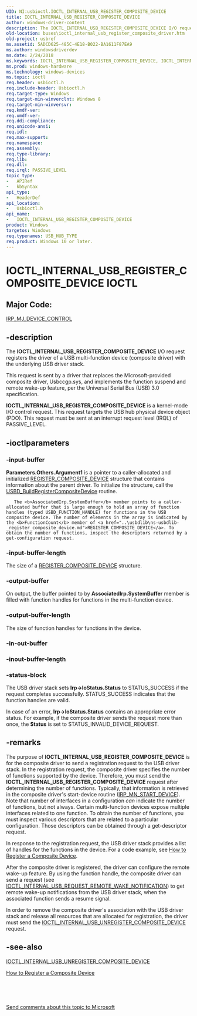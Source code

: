 ```yaml
---
UID: NI:usbioctl.IOCTL_INTERNAL_USB_REGISTER_COMPOSITE_DEVICE
title: IOCTL_INTERNAL_USB_REGISTER_COMPOSITE_DEVICE
author: windows-driver-content
description: The IOCTL_INTERNAL_USB_REGISTER_COMPOSITE_DEVICE I/O request registers the driver of a USB multi-function device (composite driver) with the underlying USB driver stack.
old-location: buses\ioctl_internal_usb_register_composite_driver.htm
old-project: usbref
ms.assetid: 5ADCD625-485C-4E18-B022-BA1611F87EA9
ms.author: windowsdriverdev
ms.date: 2/24/2018
ms.keywords: IOCTL_INTERNAL_USB_REGISTER_COMPOSITE_DEVICE, IOCTL_INTERNAL_USB_REGISTER_COMPOSITE_DEVICE control code [Buses], buses.ioctl_internal_usb_register_composite_driver, usbioctl/IOCTL_INTERNAL_USB_REGISTER_COMPOSITE_DEVICE
ms.prod: windows-hardware
ms.technology: windows-devices
ms.topic: ioctl
req.header: usbioctl.h
req.include-header: Usbioctl.h
req.target-type: Windows
req.target-min-winverclnt: Windows 8
req.target-min-winversvr: 
req.kmdf-ver: 
req.umdf-ver: 
req.ddi-compliance: 
req.unicode-ansi: 
req.idl: 
req.max-support: 
req.namespace: 
req.assembly: 
req.type-library: 
req.lib: 
req.dll: 
req.irql: PASSIVE_LEVEL
topic_type:
-	APIRef
-	kbSyntax
api_type:
-	HeaderDef
api_location:
-	Usbioctl.h
api_name:
-	IOCTL_INTERNAL_USB_REGISTER_COMPOSITE_DEVICE
product: Windows
targetos: Windows
req.typenames: USB_HUB_TYPE
req.product: Windows 10 or later.
---
```


# IOCTL_INTERNAL_USB_REGISTER_COMPOSITE_DEVICE IOCTL


##  Major Code: 


[IRP_MJ_DEVICE_CONTROL](https://docs.microsoft.com/en-us/windows-hardware/drivers/kernel/irp-mj-device-control)

## -description



The <b>IOCTL_INTERNAL_USB_REGISTER_COMPOSITE_DEVICE</b> 
   I/O request registers the driver of a USB  multi-function device (composite driver) with the underlying USB driver stack.



This request is sent by a driver that replaces the Microsoft-provided composite driver, Usbccgp.sys, and implements the function suspend and remote wake-up feature, per the Universal Serial Bus (USB) 3.0 specification.



<b>IOCTL_INTERNAL_USB_REGISTER_COMPOSITE_DEVICE</b> is a kernel-mode I/O control request. This request targets the USB hub physical device object (PDO). This request must be sent at an interrupt request level (IRQL) of PASSIVE_LEVEL.


## -ioctlparameters




### -input-buffer

<b>Parameters.Others.Argument1</b> is a pointer to a caller-allocated and initialized <a href="..\usbdlib\ns-usbdlib-_register_composite_device.md">REGISTER_COMPOSITE_DEVICE</a> structure that contains information about the parent driver. To initialize the structure, call the <a href="..\usbdlib\nf-usbdlib-usbd_buildregistercompositedevice.md">USBD_BuildRegisterCompositeDevice</a> routine.


       The <b>AssociatedIrp.SystemBuffer</b> member points to a caller-allocated buffer that is large enough to hold an array of function handles (typed USBD_FUNCTION_HANDLE) for functions in the USB composite device. The number of elements in the array is indicated by the <b>FunctionCount</b> member of <a href="..\usbdlib\ns-usbdlib-_register_composite_device.md">REGISTER_COMPOSITE_DEVICE</a>. To obtain the number of functions, inspect the descriptors returned by a get-configuration request.


### -input-buffer-length

The size of a <a href="..\usbdlib\ns-usbdlib-_register_composite_device.md">REGISTER_COMPOSITE_DEVICE</a> structure.


### -output-buffer

On output, the buffer pointed to by <b>AssociatedIrp.SystemBuffer</b> member is filled with function handles for functions in the multi-function device.


### -output-buffer-length

The size of function handles for functions in the device.


### -in-out-buffer



<text></text>




### -inout-buffer-length



<text></text>




### -status-block

The USB driver stack sets <b>Irp-&gt;IoStatus.Status</b> to STATUS_SUCCESS if the request completes successfully. STATUS_SUCCESS indicates that the function handles are valid.

In case of an error,  <b>Irp-&gt;IoStatus.Status</b> contains an appropriate error status. For example, if the composite driver sends the request more than once, the <b>Status</b> is set to STATUS_INVALID_DEVICE_REQUEST.


## -remarks



The purpose of <b>IOCTL_INTERNAL_USB_REGISTER_COMPOSITE_DEVICE</b> is for the composite driver to send a registration request to the USB driver stack. In the registration request, the composite driver specifies the number of functions supported by the device. Therefore, you must send the <b>IOCTL_INTERNAL_USB_REGISTER_COMPOSITE_DEVICE</b> request  after determining the number of functions.  Typically, that information is retrieved in the composite driver's start-device routine (<a href="https://msdn.microsoft.com/library/windows/hardware/ff551749">IRP_MN_START_DEVICE</a>). Note that number of interfaces in a configuration <i>can</i> indicate the number of functions, but not always. Certain multi-function devices expose multiple interfaces related to one function. To obtain the number of functions, you must inspect various descriptors that are related to a particular configuration. Those descriptors can be obtained through a get-descriptor request. 

In response to the registration request, the USB driver stack provides a list of handles for the functions in the device. For a code example, see <a href="https://msdn.microsoft.com/library/windows/hardware/hh450897">How to Register a Composite Device</a>.

After the composite driver is registered, the driver can configure the remote wake-up feature. By using the function handle, the composite driver can send a request (see <a href="..\usbioctl\ni-usbioctl-ioctl_internal_usb_request_remote_wake_notification.md">IOCTL_INTERNAL_USB_REQUEST_REMOTE_WAKE_NOTIFICATION</a>)  to get remote wake-up notifications from the USB driver stack, when the associated function sends a resume signal. 

In order to remove the composite driver's association with the USB driver stack and release all resources that are allocated for registration, the driver must send the <a href="..\usbioctl\ni-usbioctl-ioctl_internal_usb_unregister_composite_device.md">IOCTL_INTERNAL_USB_UNREGISTER_COMPOSITE_DEVICE</a> request. 




## -see-also

<a href="..\usbioctl\ni-usbioctl-ioctl_internal_usb_unregister_composite_device.md">IOCTL_INTERNAL_USB_UNREGISTER_COMPOSITE_DEVICE</a>



<a href="https://msdn.microsoft.com/library/windows/hardware/hh450897">How to Register a Composite Device</a>



 

 

<a href="mailto:wsddocfb@microsoft.com?subject=Documentation%20feedback [usbref\buses]:%20IOCTL_INTERNAL_USB_REGISTER_COMPOSITE_DEVICE control code%20 RELEASE:%20(2/24/2018)&amp;body=%0A%0APRIVACY STATEMENT%0A%0AWe use your feedback to improve the documentation. We don't use your email address for any other purpose, and we'll remove your email address from our system after the issue that you're reporting is fixed. While we're working to fix this issue, we might send you an email message to ask for more info. Later, we might also send you an email message to let you know that we've addressed your feedback.%0A%0AFor more info about Microsoft's privacy policy, see http://privacy.microsoft.com/en-us/default.aspx." title="Send comments about this topic to Microsoft">Send comments about this topic to Microsoft</a>

